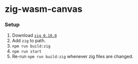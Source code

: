 # zig-wasm-canvas

### Setup
1. Download [`zig 0.10.0`](https://ziglang.org/download/)
2. Add `zig` to path.
3. `npm run build:zig`
4. `npm run start`
5. Re-run `npm run build:zig` whenever zig files are changed.
